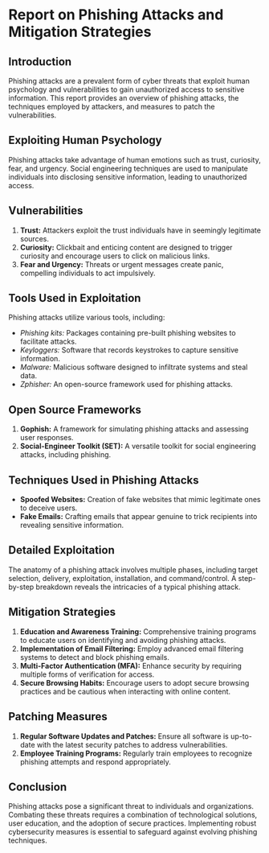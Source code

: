 # Report on Phishing Attacks and Mitigation Strategies

## Introduction
Phishing attacks are a prevalent form of cyber threats that exploit human psychology and vulnerabilities to gain unauthorized access to sensitive information. This report provides an overview of phishing attacks, the techniques employed by attackers, and measures to patch the vulnerabilities.

## Exploiting Human Psychology
Phishing attacks take advantage of human emotions such as trust, curiosity, fear, and urgency. Social engineering techniques are used to manipulate individuals into disclosing sensitive information, leading to unauthorized access.

## Vulnerabilities
1. **Trust:** Attackers exploit the trust individuals have in seemingly legitimate sources.
2. **Curiosity:** Clickbait and enticing content are designed to trigger curiosity and encourage users to click on malicious links.
3. **Fear and Urgency:** Threats or urgent messages create panic, compelling individuals to act impulsively.

## Tools Used in Exploitation
Phishing attacks utilize various tools, including:
- *Phishing kits:* Packages containing pre-built phishing websites to facilitate attacks.
- *Keyloggers:* Software that records keystrokes to capture sensitive information.
- *Malware:* Malicious software designed to infiltrate systems and steal data.
- *Zphisher:* An open-source framework used for phishing attacks.

## Open Source Frameworks
1. **Gophish:** A framework for simulating phishing attacks and assessing user responses.
2. **Social-Engineer Toolkit (SET):** A versatile toolkit for social engineering attacks, including phishing.

## Techniques Used in Phishing Attacks
- **Spoofed Websites:** Creation of fake websites that mimic legitimate ones to deceive users.
- **Fake Emails:** Crafting emails that appear genuine to trick recipients into revealing sensitive information.

## Detailed Exploitation
The anatomy of a phishing attack involves multiple phases, including target selection, delivery, exploitation, installation, and command/control. A step-by-step breakdown reveals the intricacies of a typical phishing attack.

## Mitigation Strategies
1. **Education and Awareness Training:** Comprehensive training programs to educate users on identifying and avoiding phishing attacks.
2. **Implementation of Email Filtering:** Employ advanced email filtering systems to detect and block phishing emails.
3. **Multi-Factor Authentication (MFA):** Enhance security by requiring multiple forms of verification for access.
4. **Secure Browsing Habits:** Encourage users to adopt secure browsing practices and be cautious when interacting with online content.

## Patching Measures
1. **Regular Software Updates and Patches:** Ensure all software is up-to-date with the latest security patches to address vulnerabilities.
2. **Employee Training Programs:** Regularly train employees to recognize phishing attempts and respond appropriately.

## Conclusion
Phishing attacks pose a significant threat to individuals and organizations. Combating these threats requires a combination of technological solutions, user education, and the adoption of secure practices. Implementing robust cybersecurity measures is essential to safeguard against evolving phishing techniques.
